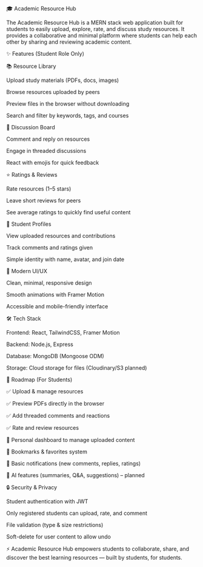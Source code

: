 🎓 Academic Resource Hub

The Academic Resource Hub is a MERN stack web application built for students to easily upload, explore, rate, and discuss study resources. It provides a collaborative and minimal platform where students can help each other by sharing and reviewing academic content.

✨ Features (Student Role Only)

📚 Resource Library

Upload study materials (PDFs, docs, images)

Browse resources uploaded by peers

Preview files in the browser without downloading

Search and filter by keywords, tags, and courses

💬 Discussion Board

Comment and reply on resources

Engage in threaded discussions

React with emojis for quick feedback

⭐ Ratings & Reviews

Rate resources (1–5 stars)

Leave short reviews for peers

See average ratings to quickly find useful content

👤 Student Profiles

View uploaded resources and contributions

Track comments and ratings given

Simple identity with name, avatar, and join date

🎨 Modern UI/UX

Clean, minimal, responsive design

Smooth animations with Framer Motion

Accessible and mobile-friendly interface

🛠 Tech Stack

Frontend: React, TailwindCSS, Framer Motion

Backend: Node.js, Express

Database: MongoDB (Mongoose ODM)

Storage: Cloud storage for files (Cloudinary/S3 planned)

📌 Roadmap (For Students)

✅ Upload & manage resources

✅ Preview PDFs directly in the browser

✅ Add threaded comments and reactions

✅ Rate and review resources

🔄 Personal dashboard to manage uploaded content

🔄 Bookmarks & favorites system

🔄 Basic notifications (new comments, replies, ratings)

🔄 AI features (summaries, Q&A, suggestions) – planned

🔒 Security & Privacy

Student authentication with JWT

Only registered students can upload, rate, and comment

File validation (type & size restrictions)

Soft-delete for user content to allow undo

⚡ Academic Resource Hub empowers students to collaborate, share, and discover the best learning resources — built by students, for students.
